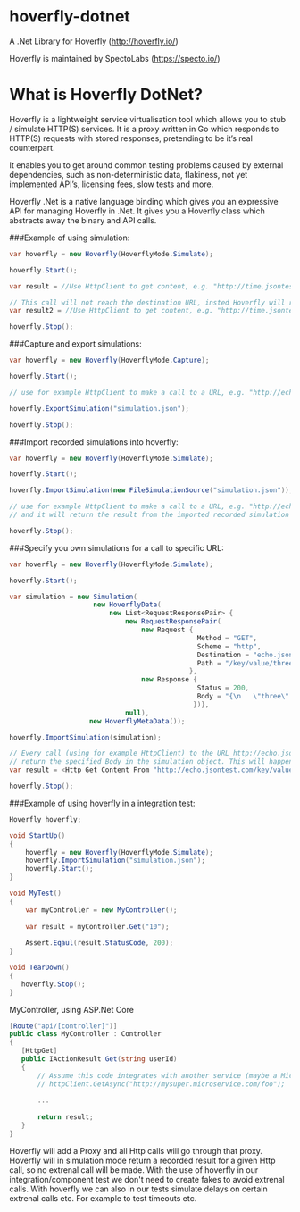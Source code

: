 # hoverfly-dotnet
A .Net Library for Hoverfly (http://hoverfly.io/)

Hoverfly is maintained by SpectoLabs (https://specto.io/)

# What is Hoverfly DotNet?
Hoverfly is a lightweight service virtualisation tool which allows you to stub / simulate HTTP(S) services. It is a proxy written in Go which responds to HTTP(S) requests with stored responses, pretending to be it’s real counterpart.

It enables you to get around common testing problems caused by external dependencies, such as non-deterministic data, flakiness, not yet implemented API’s, licensing fees, slow tests and more.

Hoverfly .Net is a native language binding which gives you an expressive API for managing Hoverfly in .Net. It gives you a Hoverfly class which abstracts away the binary and API calls.

###Example of using simulation:

```cs
var hoverfly = new Hoverfly(HoverflyMode.Simulate);

hoverfly.Start();

var result = //Use HttpClient to get content, e.g. "http://time.jsontest.com";

// This call will not reach the destination URL, insted Hoverfly will return a first call that is recorded.
var result2 = //Use HttpClient to get content, e.g. "http://time.jsontest.com";

hoverfly.Stop();
```

###Capture and export simulations:

```cs
var hoverfly = new Hoverfly(HoverflyMode.Capture);

hoverfly.Start();

// use for example HttpClient to make a call to a URL, e.g. "http://echo.jsontest.com/key/value/one/two");

hoverfly.ExportSimulation("simulation.json");

hoverfly.Stop();
```

###Import recorded simulations into hoverfly:

```cs
var hoverfly = new Hoverfly(HoverflyMode.Simulate);

hoverfly.Start();

hoverfly.ImportSimulation(new FileSimulationSource("simulation.json"));

// use for example HttpClient to make a call to a URL, e.g. "http://echo.jsontest.com/key/value/one/two");
// and it will return the result from the imported recorded simulation

hoverfly.Stop();
```

###Specify you own simulations for a call to specific URL:

```cs
var hoverfly = new Hoverfly(HoverflyMode.Simulate);

hoverfly.Start();

var simulation = new Simulation(
                     new HoverflyData(
                         new List<RequestResponsePair> {
                             new RequestResponsePair(
                                 new Request {
                                               Method = "GET",
                                               Scheme = "http",
                                               Destination = "echo.jsontest.com",
                                               Path = "/key/value/three/four",
                                             },
                                 new Response {
                                               Status = 200,
                                               Body = "{\n   \"three\": \"four\",\n   \"key\": \"value\"\n}\n",
                                              })}, 
                             null),
                    new HoverflyMetaData());

hoverfly.ImportSimulation(simulation);

// Every call (using for example HttpClient) to the URL http://echo.jsontest.com/key/value/three/four will now
// return the specified Body in the simulation object. This will happen as long as hoverfly is running.
var result = <Http Get Content From "http://echo.jsontest.com/key/value/three/four">

hoverfly.Stop();
```

###Example of using hoverfly in a integration test:

```cs
Hoverfly hoverfly;

void StartUp()
{
    hoverfly = new Hoverfly(HoverflyMode.Simulate);
    hoverfly.ImportSimulation("simulation.json");
    hoverfly.Start();
}

void MyTest()
{
    var myController = new MyController();
    
    var result = myController.Get("10");
    
    Assert.Eqaul(result.StatusCode, 200);
}

void TearDown()
{
   hoverfly.Stop();
}
```

MyController, using ASP.Net Core

```cs
[Route("api/[controller]")]
public class MyController : Controller
{
   [HttpGet]
   public IActionResult Get(string userId)
   {
       // Assume this code integrates with another service (maybe a Microservice :P) over HTTP with HttpClient
       // httpClient.GetAsync("http://mysuper.microservice.com/foo");
       
       ...
       
       return result;
   }
}
```

Hoverfly will add a Proxy and all Http calls will go through that proxy. Hoverfly will in simulation mode return a recorded result for a given Http call, so no extrenal call will be made. With the use of hoverfly in our integration/component test we don't need to create fakes to avoid extrenal calls. With hoverfly we can also in our tests simulate delays on certain extrenal calls etc. For example to test timeouts etc.
